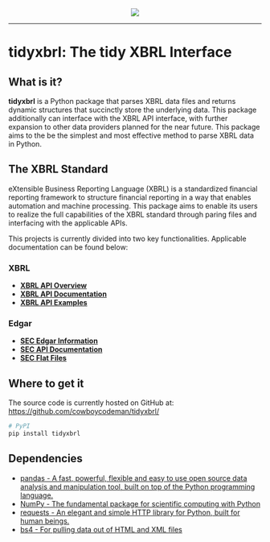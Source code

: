 <div align="center">
  <img src="https://www.xbrl.org/wp-content/themes/xbrl/images/logoHeader.png"><br>
</div>

-----------------

# tidyxbrl: The tidy XBRL Interface

## What is it?

**tidyxbrl** is a Python package that parses XBRL data files and returns dynamic structures that succinctly store the underlying data. This package additionally can interface with the XBRL API interface, with further expansion to other data providers planned for the near future. This package aims to the be the simplest and most effective method to parse XBRL data in Python.

## The XBRL Standard
eXtensible Business Reporting Language (XBRL) is a standardized financial reporting framework to structure financial reporting in a way that enables automation and machine processing. This package aims to enable its users to realize the full capabilities of the XBRL standard through paring files and interfacing with the applicable APIs.

This projects is currently divided into two key functionalities. Applicable documentation can be found below:
### XBRL
  - [**XBRL API Overview**][xbrl-api-url]
  - [**XBRL API Documentation**][xbrl-documentation-url]
  - [**XBRL API Examples**][xbrl-example-url]

### Edgar
  - [**SEC Edgar Information**][sec-edgar-data-url]
  - [**SEC API Documentation**][sec-api-documentation-url]
  - [**SEC Flat Files**][sec-flatfiles-url]
  
  [xbrl-api-url]: https://xbrl.us/home/use/xbrl-api/
  [xbrl-documentation-url]: http://files.xbrl.us/documents/XBRL-API-V1.4.pdf
  [xbrl-example-url]: https://xbrlus.github.io/xbrl-api/#/document/getDocumentInfo
  [sec-edgar-data-url]: https://www.sec.gov/os/accessing-edgar-data
  [sec-api-documentation-url]: https://www.sec.gov/edgar/sec-api-documentation
  [sec-flatfiles-url]: https://www.sec.gov/Archives/edgar/full-index/

## Where to get it
The source code is currently hosted on GitHub at:
https://github.com/cowboycodeman/tidyxbrl/

```sh
# PyPI
pip install tidyxbrl
```

## Dependencies
- [pandas - A fast, powerful, flexible and easy to use open source data analysis and manipulation tool, built on top of the Python programming language.](https://pandas.pydata.org/)
- [NumPy - The fundamental package for scientific computing with Python](https://www.numpy.org)
- [requests - An elegant and simple HTTP library for Python, built for human beings.](https://docs.python-requests.org/en/master/)
- [bs4 - For pulling data out of HTML and XML files](https://www.crummy.com/software/BeautifulSoup/bs4/doc/)
